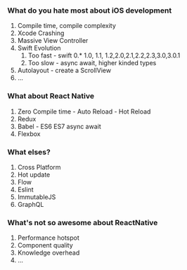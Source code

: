 ### What do you hate most about iOS development

1. Compile time, compile complexity
2. Xcode Crashing
3. Massive View Controller
4. Swift Evolution 
   1. Too fast - swift 0.* 1.0, 1.1, 1.2,2.0,2.1,2.2,2.3,3.0,3.0.1
   2. Too slow - async await, higher kinded types
5. Autolayout - create a ScrollView
6. ...



### What about React Native

1. Zero Compile time - Auto Reload - Hot Reload
2. Redux
3. Babel - ES6 ES7 async await
4. Flexbox



### What elses?

1. Cross Platform
2. Hot update
3. Flow
4. Eslint
5. ImmutableJS
6. GraphQL



### What's not so awesome about ReactNative

1. Performance hotspot
2. Component quality
3. Knowledge overhead
4. ...